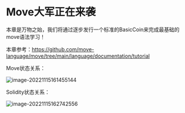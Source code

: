 # Move大军正在来袭



本章是万物之始，我们将通过逐步发行一个标准的BasicCoin来完成最基础的move语法学习！

本章参考：https://github.com/move-language/move/tree/main/language/documentation/tutorial



Move状态关系：

![image-20221115161455144](https://duke-typora.s3.ap-southeast-1.amazonaws.com/uPic/image-20221115161455144.png)

Solidity状态关系：

![image-20221115162742556](https://duke-typora.s3.ap-southeast-1.amazonaws.com/uPic/image-20221115162742556.png)
